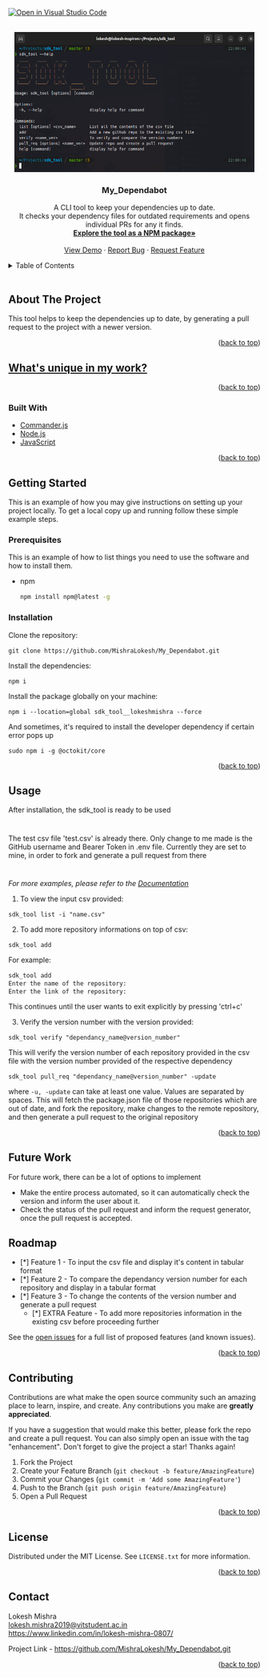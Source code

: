 [![Open in Visual Studio Code](https://classroom.github.com/assets/open-in-vscode-c66648af7eb3fe8bc4f294546bfd86ef473780cde1dea487d3c4ff354943c9ae.svg)](https://classroom.github.com/online_ide?assignment_repo_id=7944740&assignment_repo_type=AssignmentRepo)
<div id="top"></div>


<!-- PROJECT LOGO -->
<br />
<div align="center">
  <a href="https://github.com/dyte-submissions/dyte-vit-2022-MishraLokesh">
    <img src="./img.png" alt="Logo" width="480" height="280">
  </a>

<h3 align="center">My_Dependabot</h3>

  <p align="center">
    A CLI tool to keep your dependencies up to date.<br>It checks your dependency files for outdated requirements and opens individual PRs for any it finds.
    <br />
    <a href="https://www.npmjs.com/package/sdk_tool__lokeshmishra"><strong>Explore the tool as a NPM package»</strong></a>
    <br />
    <br />
    <a href="https://drive.google.com/drive/folders/1gVUOrAq3DDapNVdH4sKVcqVPHDwynkhd?usp=sharing">View Demo</a>
    ·
    <a href="https://github.com/dyte-submissions/dyte-vit-2022-MishraLokesh">Report Bug</a>
    ·
    <a href="https://github.com/dyte-submissions/dyte-vit-2022-MishraLokesh">Request Feature</a>
  </p>
</div>



<!-- TABLE OF CONTENTS -->
<details>
  <summary>Table of Contents</summary>
  <ol>
    <li>
      <a href="#about-the-project">About The Project</a>
      <ul>
        <li><a href="#built-with">Built With</a></li>
      </ul>
    </li>
    <li>
      <a href="#getting-started">Getting Started</a>
      <ul>
        <li><a href="#prerequisites">Prerequisites</a></li>
        <li><a href="#installation">Installation</a></li>
      </ul>
    </li>
    <li><a href="#usage">Usage</a></li>
    <li><a href="#roadmap">Roadmap</a></li>
    <li><a href="#contributing">Contributing</a></li>
    <li><a href="#license">License</a></li>
    <li><a href="#contact">Contact</a></li>
    <li><a href="#acknowledgments">Acknowledgments</a></li>
  </ol>
</details>
    <br />



<!-- ABOUT THE PROJECT -->
## About The Project

This tool helps to keep the dependencies up to date, by generating a pull request to the project with a newer version. 

<p align="right">(<a href="#top">back to top</a>)</p>



<!-- WHAT'S UNIQUE IN MY WORK -->
## <a href="./test.md">What's unique in my work?</a> 



<p align="right">(<a href="#top">back to top</a>)</p>

### Built With

* [Commander.js](https://www.npmjs.com/package/commander)
* [Node.js](https://nodejs.org/en/)
* [JavaScript](https://developer.mozilla.org/en-US/docs/Web/JavaScript)

<p align="right">(<a href="#top">back to top</a>)</p>



<!-- GETTING STARTED -->
## Getting Started

This is an example of how you may give instructions on setting up your project locally.
To get a local copy up and running follow these simple example steps.

### Prerequisites

This is an example of how to list things you need to use the software and how to install them.
* npm
  ```sh
  npm install npm@latest -g
  ```
### Installation

Clone the repository:

```
git clone https://github.com/MishraLokesh/My_Dependabot.git
```

Install the dependencies:

```
npm i
```

Install the package globally on your machine:

```
npm i --location=global sdk_tool__lokeshmishra --force
```
And sometimes, it's required to install the developer dependency if certain error pops up

```
sudo npm i -g @octokit/core
```


<p align="right">(<a href="#top">back to top</a>)</p>



<!-- USAGE EXAMPLES -->
## Usage

After installation, the sdk_tool is ready to be used
#
The test csv file 'test.csv' is already there.
Only change to me made is the GitHub username and Bearer Token in .env file. Currently they are set to mine, in order to fork and generate a pull request from there
#

_For more examples, please refer to the [Documentation](https://example.com)_

1. To view the input csv provided:

```
sdk_tool list -i "name.csv"
```

2. To add more repository informations on top of csv:

```
sdk_tool add
```

For example:

```
sdk_tool add
Enter the name of the repository: 
Enter the link of the repository: 
```

This continues until the user wants to exit explicitly by pressing 'ctrl+c'

3. Verify the version number with the version provided:

```
sdk_tool verify "dependancy_name@version_number"
```

This will verify the version number of each repository provided in the csv file with the version number provided of the respective dependency

```
sdk_tool pull_req "dependancy_name@version_number" -update
```

where `-u, -update` can take at least one value. Values are separated by spaces.
This will fetch the package.json file of those repositories which are out of date, and fork the repository, make changes to the remote repository, and then generate a pull request to the original repository

<p align="right">(<a href="#top">back to top</a>)</p>

<!-- FUTURE WORK -->
## Future Work
For future work, there can be a lot of options to implement
* Make the entire process automated, so it can automatically check the version and inform the user about it.
* Check the status of the pull request and inform the request generator, once the pull request is accepted.

<!-- ROADMAP -->
## Roadmap

- [*] Feature 1 - To input the csv file and display it's content in tabular format
- [*] Feature 2 - To compare the dependancy version number for each repository and display in a tabular format
- [*] Feature 3 - To change the contents of the version number and generate a pull request
    - [*] EXTRA Feature - To add more repositories information in the existing csv before proceeding further

See the [open issues](https://github.com/dyte-submissions/dyte-vit-2022-MishraLokesh/issues) for a full list of proposed features (and known issues).

<p align="right">(<a href="#top">back to top</a>)</p>



<!-- CONTRIBUTING -->
## Contributing

Contributions are what make the open source community such an amazing place to learn, inspire, and create. Any contributions you make are **greatly appreciated**.

If you have a suggestion that would make this better, please fork the repo and create a pull request. You can also simply open an issue with the tag "enhancement".
Don't forget to give the project a star! Thanks again!

1. Fork the Project
2. Create your Feature Branch (`git checkout -b feature/AmazingFeature`)
3. Commit your Changes (`git commit -m 'Add some AmazingFeature'`)
4. Push to the Branch (`git push origin feature/AmazingFeature`)
5. Open a Pull Request

<p align="right">(<a href="#top">back to top</a>)</p>



<!-- LICENSE -->
## License

Distributed under the MIT License. See `LICENSE.txt` for more information.

<p align="right">(<a href="#top">back to top</a>)</p>



<!-- CONTACT -->
## Contact

Lokesh Mishra<br>
lokesh.mishra2019@vitstudent.ac.in<br>
https://www.linkedin.com/in/lokesh-mishra-0807/


Project Link - https://github.com/MishraLokesh/My_Dependabot.git

<p align="right">(<a href="#top">back to top</a>)</p>

